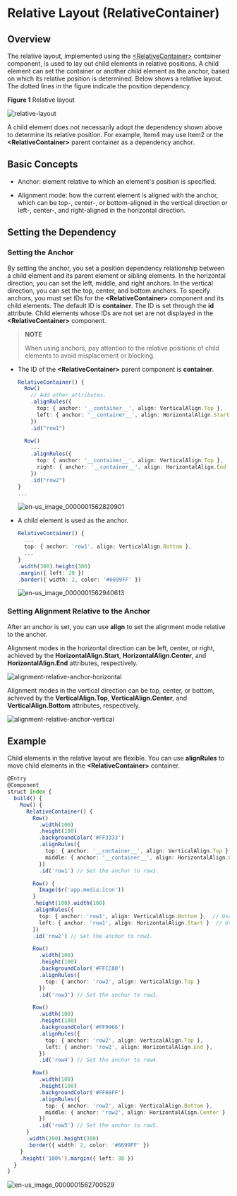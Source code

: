 # Relative Layout (RelativeContainer)


## Overview

The relative layout, implemented using the [\<RelativeContainer>](../reference/arkui-ts/ts-container-relativecontainer.md) container component, is used to lay out child elements in relative positions. A child element can set the container or another child element as the anchor, based on which its relative position is determined. Below shows a relative layout. The dotted lines in the figure indicate the position dependency.


  **Figure 1** Relative layout 

![relative-layout](figures/relative-layout.png)


A child element does not necessarily adopt the dependency shown above to determine its relative position. For example, Item4 may use Item2 or the **\<RelativeContainer>** parent container as a dependency anchor.


## Basic Concepts

- Anchor: element relative to which an element's position is specified.

- Alignment mode: how the current element is aligned with the anchor, which can be top-, center-, or bottom-aligned in the vertical direction or left-, center-, and right-aligned in the horizontal direction.


## Setting the Dependency


### Setting the Anchor

By setting the anchor, you set a position dependency relationship between a child element and its parent element or sibling elements. In the horizontal direction, you can set the left, middle, and right anchors. In the vertical direction, you can set the top, center, and bottom anchors. To specify anchors, you must set IDs for the **\<RelativeContainer>** component and its child elements. The default ID is **__container__**. The ID is set through the **id** attribute. Child elements whose IDs are not set are not displayed in the **\<RelativeContainer>** component.

>**NOTE**
>
>When using anchors, pay attention to the relative positions of child elements to avoid misplacement or blocking.

- The ID of the **\<RelativeContainer>** parent component is **__container__**.

  ```ts
  RelativeContainer() {
    Row()
      // Add other attributes.
      .alignRules({
        top: { anchor: '__container__', align: VerticalAlign.Top },
        left: { anchor: '__container__', align: HorizontalAlign.Start }
      })
      .id("row1")

    Row()
      ...
      .alignRules({
        top: { anchor: '__container__', align: VerticalAlign.Top },
        right: { anchor: '__container__', align: HorizontalAlign.End }
      })
      .id("row2")
  }
  ...
  ```

  ![en-us_image_0000001562820901](figures/en-us_image_0000001562820901.png)

- A child element is used as the anchor.

  ```ts
  RelativeContainer() {
    ...
    top: { anchor: 'row1', align: VerticalAlign.Bottom },
    ...
  }
  .width(300).height(300)
  .margin({ left: 20 })
  .border({ width: 2, color: '#6699FF' })
  ```

  ![en-us_image_0000001562940613](figures/en-us_image_0000001562940613.png)


### Setting Alignment Relative to the Anchor

After an anchor is set, you can use **align** to set the alignment mode relative to the anchor.

Alignment modes in the horizontal direction can be left, center, or right, achieved by the **HorizontalAlign.Start**, **HorizontalAlign.Center**, and **HorizontalAlign.End** attributes, respectively.

![alignment-relative-anchor-horizontal](figures/alignment-relative-anchor-horizontal.png)

Alignment modes in the vertical direction can be top, center, or bottom, achieved by the **VerticalAlign.Top**, **VerticalAlign.Center**, and **VerticalAlign.Bottom** attributes, respectively.

![alignment-relative-anchor-vertical](figures/alignment-relative-anchor-vertical.png)


## Example

Child elements in the relative layout are flexible. You can use **alignRules** to move child elements in the **\<RelativeContainer>** container.


```ts
@Entry
@Component
struct Index {
  build() {
    Row() {
      RelativeContainer() {
        Row()
          .width(100)
          .height(100)
          .backgroundColor('#FF3333')
          .alignRules({
            top: { anchor: '__container__', align: VerticalAlign.Top },  // Use the parent container as the anchor and align with its top vertically.
            middle: { anchor: '__container__', align: HorizontalAlign.Center }  // Use the parent container as the anchor and align with its center horizontally.
          })
          .id('row1') // Set the anchor to row1.

        Row() {
          Image($r('app.media.icon'))
        }
        .height(100).width(100)
        .alignRules({
          top: { anchor: 'row1', align: VerticalAlign.Bottom },  // Use row1 as the anchor and align with its bottom vertically.
          left: { anchor: 'row1', align: HorizontalAlign.Start }  // Use row1 as the anchor and align with its start edge horizontally.
        })
        .id('row2') // Set the anchor to row2.

        Row()
          .width(100)
          .height(100)
          .backgroundColor('#FFCC00')
          .alignRules({
            top: { anchor: 'row2', align: VerticalAlign.Top }
          })
          .id('row3') // Set the anchor to row3.

        Row()
          .width(100)
          .height(100)
          .backgroundColor('#FF9966')
          .alignRules({
            top: { anchor: 'row2', align: VerticalAlign.Top },
            left: { anchor: 'row2', align: HorizontalAlign.End },
          })
          .id('row4') // Set the anchor to row4.

        Row()
          .width(100)
          .height(100)
          .backgroundColor('#FF66FF')
          .alignRules({
            top: { anchor: 'row2', align: VerticalAlign.Bottom },
            middle: { anchor: 'row2', align: HorizontalAlign.Center }
          })
          .id('row5') // Set the anchor to row5.
      }
      .width(300).height(300)
      .border({ width: 2, color: '#6699FF' })
    }
    .height('100%').margin({ left: 30 })
  }
}
```

![en-us_image_0000001562700529](figures/en-us_image_0000001562700529.png)
